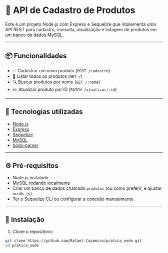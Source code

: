 # 🛒 API de Cadastro de Produtos

Este é um projeto Node.js com Express e Sequelize que implementa uma API REST para cadastro, consulta, atualização e listagem de produtos em um banco de dados MySQL.

---

## 📦 Funcionalidades

- ✅ Cadastrar um novo produto (`POST /cadastro`)
- 📄 Listar todos os produtos (`GET /`)
- 🔍 Buscar produtos por nome (`GET /:nome`)
- ✏️ Atualizar produto por ID (`PATCH /atualizar/:id`)

---

## 🚀 Tecnologias utilizadas

- [Node.js](https://nodejs.org/)
- [Express](https://expressjs.com/)
- [Sequelize](https://sequelize.org/)
- [MySQL](https://www.mysql.com/)
- [body-parser](https://www.npmjs.com/package/body-parser)


---

## ⚙️ Pré-requisitos

- Node.js instalado
- MySQL rodando localmente
- Criar um banco de dados chamado `produtos` (ou como preferir, e ajustar no `db.js`)
- Ter o Sequelize CLI ou configurar a conexão manualmente

---

## 🔧 Instalação

1. Clone o repositório:

```bash
git clone https://github.com/Rafael-Casemiro/pratica_node.git
cd pratica_node



